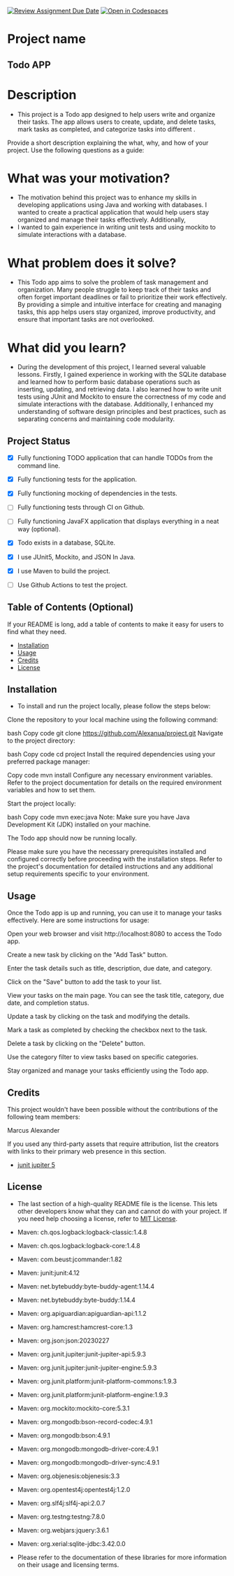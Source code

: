 [![Review Assignment Due Date](https://classroom.github.com/assets/deadline-readme-button-24ddc0f5d75046c5622901739e7c5dd533143b0c8e959d652212380cedb1ea36.svg)](https://classroom.github.com/a/MYVtI0hB)
[![Open in Codespaces](https://classroom.github.com/assets/launch-codespace-7f7980b617ed060a017424585567c406b6ee15c891e84e1186181d67ecf80aa0.svg)](https://classroom.github.com/open-in-codespaces?assignment_repo_id=11369389)
# Project name
## Todo APP

# Description
- This project is a Todo app designed to help users write and organize their tasks. The app allows users to create, update,
and delete tasks, mark tasks as completed, and categorize tasks into different .

Provide a short description explaining the what, why, and how of your project. Use the following questions as a guide:

# What was your motivation?
- The motivation behind this project was to enhance my skills in developing applications using Java and working with databases. I wanted to create a practical application that would help users stay organized and manage their tasks effectively. Additionally, 
- I wanted to gain experience in writing unit tests and using mockito to simulate interactions with a database.

# What problem does it solve?
- This Todo app aims to solve the problem of task management and organization. 
Many people struggle to keep track of their tasks and often forget important deadlines or fail to prioritize their work effectively. By providing a simple and intuitive interface for creating and managing tasks, 
this app helps users stay organized, improve productivity, and ensure that important tasks are not overlooked.

# What did you learn?
- During the development of this project, I learned several 
valuable lessons. Firstly, I gained experience in working with the SQLite database and 
learned how to perform basic database operations such as inserting, updating, and retrieving data. 
I also learned how to write unit tests using JUnit and Mockito to ensure the correctness of my code and simulate interactions with the database. Additionally, I enhanced my understanding of software design principles and best practices, such as separating concerns and maintaining code modularity.


## Project Status
- [x] Fully functioning TODO application that can handle TODOs from the command line.
- [x] Fully functioning tests for the application.
- [x] Fully functioning mocking of dependencies in the tests.
- [ ] Fully functioning tests through CI on Github.
- [ ] Fully functioning JavaFX application that displays everything in a neat way (optional).
- [x] Todo exists in a database, SQLite.
- [x] I use JUnit5, Mockito, and JSON In Java.
- [x] I use Maven to build the project.
- [ ] Use Github Actions to test the project.





## Table of Contents (Optional)

If your README is long, add a table of contents to make it easy for users to find what they need.

- [Installation](#installation)
- [Usage](#usage)
- [Credits](#credits)
- [License](#license)

## Installation

- To install and run the project locally, please follow the steps below:

Clone the repository to your local machine using the following command:

bash
Copy code
git clone https://github.com/Alexanua/project.git
Navigate to the project directory:

bash
Copy code
cd project
Install the required dependencies using your preferred package manager:

Copy code
mvn install
Configure any necessary environment variables. Refer to the project documentation for details on the required environment variables and how to set them.

Start the project locally:

bash
Copy code
mvn exec:java
Note: Make sure you have Java Development Kit (JDK) installed on your machine.

The Todo app should now be running locally. 

Please make sure you have the necessary prerequisites installed and configured correctly
before proceeding with the installation steps. Refer to the project's documentation for
detailed instructions and any additional setup requirements specific to your environment.



## Usage

Once the Todo app is up and running, you can use it to manage your tasks effectively. Here are some instructions for usage:

Open your web browser and visit http://localhost:8080 to access the Todo app.

Create a new task by clicking on the "Add Task" button.

Enter the task details such as title, description, due date, and category.

Click on the "Save" button to add the task to your list.

View your tasks on the main page. You can see the task title, category, due date, and completion status.

Update a task by clicking on the task and modifying the details.

Mark a task as completed by checking the checkbox next to the task.

Delete a task by clicking on the "Delete" button.

Use the category filter to view tasks based on specific categories.

Stay organized and manage your tasks efficiently using the Todo app.
## Credits

This project wouldn't have been possible without the contributions of the following team members:

Marcus 
Alexander




If you used any third-party assets that require attribution, list the creators with links to their primary web presence in this section.
* [junit jupiter 5](https://mvnrepository.com/artifact/org.junit.jupiter/junit-jupiter/5.7.0)



## License

- The last section of a high-quality README file is the license. This lets other developers know what they can and cannot do with your project. If you need help choosing a license, refer to [MIT License](https://choosealicense.com/licenses/mit/).

- Maven: ch.qos.logback:logback-classic:1.4.8
- Maven: ch.qos.logback:logback-core:1.4.8
- Maven: com.beust:jcommander:1.82
- Maven: junit:junit:4.12
- Maven: net.bytebuddy:byte-buddy-agent:1.14.4
- Maven: net.bytebuddy:byte-buddy:1.14.4
- Maven: org.apiguardian:apiguardian-api:1.1.2
- Maven: org.hamcrest:hamcrest-core:1.3
- Maven: org.json:json:20230227
- Maven: org.junit.jupiter:junit-jupiter-api:5.9.3
- Maven: org.junit.jupiter:junit-jupiter-engine:5.9.3
- Maven: org.junit.platform:junit-platform-commons:1.9.3
- Maven: org.junit.platform:junit-platform-engine:1.9.3
- Maven: org.mockito:mockito-core:5.3.1
- Maven: org.mongodb:bson-record-codec:4.9.1
- Maven: org.mongodb:bson:4.9.1
- Maven: org.mongodb:mongodb-driver-core:4.9.1
- Maven: org.mongodb:mongodb-driver-sync:4.9.1
- Maven: org.objenesis:objenesis:3.3
- Maven: org.opentest4j:opentest4j:1.2.0
- Maven: org.slf4j:slf4j-api:2.0.7
- Maven: org.testng:testng:7.8.0
- Maven: org.webjars:jquery:3.6.1
- Maven: org.xerial:sqlite-jdbc:3.42.0.0
 -  Please refer to the documentation of these libraries for more information on their usage and licensing terms.
